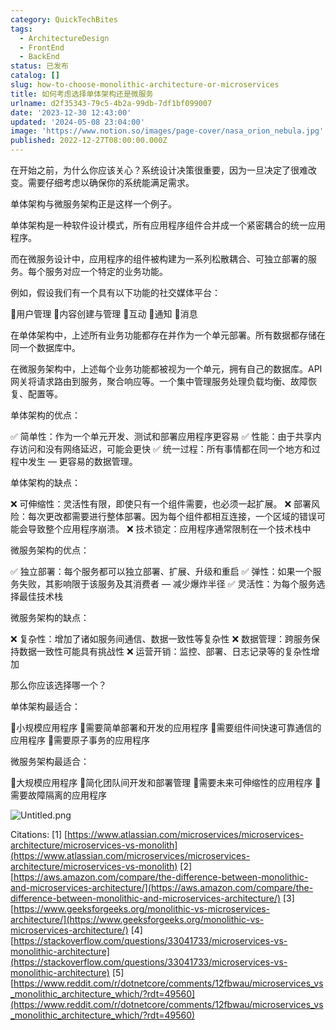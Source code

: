 ```yaml
---
category: QuickTechBites
tags:
  - ArchitectureDesign
  - FrontEnd
  - BackEnd
status: 已发布
catalog: []
slug: how-to-choose-monolithic-architecture-or-microservices
title: 如何考虑选择单体架构还是微服务
urlname: d2f35343-79c5-4b2a-99db-7df1bf099007
date: '2023-12-30 12:43:00'
updated: '2024-05-08 23:04:00'
image: 'https://www.notion.so/images/page-cover/nasa_orion_nebula.jpg'
published: 2022-12-27T08:00:00.000Z
---
```


在开始之前，为什么你应该关心？系统设计决策很重要，因为一旦决定了很难改变。需要仔细考虑以确保你的系统能满足需求。


单体架构与微服务架构正是这样一个例子。


单体架构是一种软件设计模式，所有应用程序组件合并成一个紧密耦合的统一应用程序。


而在微服务设计中，应用程序的组件被构建为一系列松散耦合、可独立部署的服务。每个服务对应一个特定的业务功能。


例如，假设我们有一个具有以下功能的社交媒体平台：


🔸用户管理
🔸内容创建与管理
🔸互动
🔸通知
🔸消息


在单体架构中，上述所有业务功能都存在并作为一个单元部署。所有数据都存储在同一个数据库中。


在微服务架构中，上述每个业务功能都被视为一个单元，拥有自己的数据库。API 网关将请求路由到服务，聚合响应等。一个集中管理服务处理负载均衡、故障恢复、配置等。


单体架构的优点：


✅ 简单性：作为一个单元开发、测试和部署应用程序更容易
✅ 性能：由于共享内存访问和没有网络延迟，可能会更快
✅ 统一过程：所有事情都在同一个地方和过程中发生 — 更容易的数据管理。


单体架构的缺点：


❌ 可伸缩性：灵活性有限，即使只有一个组件需要，也必须一起扩展。
❌ 部署风险：每次更改都需要进行整体部署。因为每个组件都相互连接，一个区域的错误可能会导致整个应用程序崩溃。
❌ 技术锁定：应用程序通常限制在一个技术栈中


微服务架构的优点：


✅ 独立部署：每个服务都可以独立部署、扩展、升级和重启
✅ 弹性：如果一个服务失败，其影响限于该服务及其消费者 — 减少爆炸半径
✅ 灵活性：为每个服务选择最佳技术栈


微服务架构的缺点：


❌ 复杂性：增加了诸如服务间通信、数据一致性等复杂性
❌ 数据管理：跨服务保持数据一致性可能具有挑战性
❌ 运营开销：监控、部署、日志记录等的复杂性增加


那么你应该选择哪一个？


单体架构最适合：


🔹小规模应用程序
🔹需要简单部署和开发的应用程序
🔹需要组件间快速可靠通信的应用程序
🔹需要原子事务的应用程序


微服务架构最适合：


🔸大规模应用程序
🔸简化团队间开发和部署管理
🔸需要未来可伸缩性的应用程序
🔸需要故障隔离的应用程序


![Untitled.png](https://prod-files-secure.s3.us-west-2.amazonaws.com/5d24fe63-e567-4804-86f9-9fdc62e13082/8d149051-cc00-4198-a3d7-e00805eb8f9e/Untitled.png?X-Amz-Algorithm=AWS4-HMAC-SHA256&X-Amz-Content-Sha256=UNSIGNED-PAYLOAD&X-Amz-Credential=ASIAZI2LB466SDLHLFVI%2F20250211%2Fus-west-2%2Fs3%2Faws4_request&X-Amz-Date=20250211T213314Z&X-Amz-Expires=3600&X-Amz-Security-Token=IQoJb3JpZ2luX2VjEMT%2F%2F%2F%2F%2F%2F%2F%2F%2F%2FwEaCXVzLXdlc3QtMiJGMEQCIDcvucQc%2B2gZJcYpkkG4G1AliAoMMZJnthdS6ueV0vCuAiAZGWLNdPvz7pm13%2FMx4y2kBaaWS8cdT9TDP1IL9DPfESqIBAjd%2F%2F%2F%2F%2F%2F%2F%2F%2F%2F8BEAAaDDYzNzQyMzE4MzgwNSIMHCOBE0tz8uHTvWidKtwD%2Fz%2FJYdwP7SFCP40oLwQDYR1ZZBFEER%2FGgm1pz2YZnB9QcmMHYVFH7bL2gvFnYygS68M8JmsFGtRWm2GstRT0VwuO7FKYmPkqct%2FNLji%2FFIm2CG2CpXM6JEJd5X7qTZV0D1K9HvqeM4agxknuGHm5g44i%2F5lACvHhShebyl98gz3NftlCcKaVsOazU6%2FN2Hn%2BWGmEmrnx36Vw5Sk0S1co%2Bwz14dqZixv%2BxvakCjtd7AXnZ2BrgfmlH0hP862hlY9EVokmBoKw1Y76E0zmD%2FumfkrTqk8y0T9iZCry3%2BRXsLXpu1QsfRJhjoNaXvP%2BhVwn2LC4ThnpQqSUGaMj3SZ3ono3eyb6idWZG4HHrRZoTqWaMjxBvdlga4EJAkjjR9%2Fk47JtBSssdIWmVRdHSA8cNQkOYdSPxHuj8p9Nwa%2FcDnRPg%2F2Yz1tFyZILNO1RYk2OI5fYaT5h4PDnt0gS70rL8U4nZIQrWe6Fp9FmoFAgBvUCtKTWjzSnyxtzWm02jU2%2BGtsengjHjJ3JtcoXXlYgV1Xy66k3kQq8IdqBgomJJPM7rHMTFy%2BqZvveV8UblMx2%2FPRSHQg70Cgr%2FVkssdvcQyE7warXY29ALj%2FaT9XH2g0CzX%2FofGx4wLBAsDQwx8euvQY6pgFKeubZ8VeRm0GM%2BRPoEsOb3kmZKq2dmEkK3cawwNxSx%2BUIwwk395%2FkaDGwTUcgmrE9UNmfIbZWokzNdeC%2BT596cx6jKenp60Wr98sMppz7Vmr%2B4YpnPObCA6KQD6CbeggbA2k%2BTgmahpAz19DjyEQ2nPzB8izM2zgNJdD0%2BM6IspRcJukTsZjnpPN9MJJJnFhvS8zxdo4Y8Sjwu0mvyl6xgVdHK%2ByQ&X-Amz-Signature=e0632b59760c610bdded7feb8ce73b369aabcf2fa02c49f877401f7583433d8a&X-Amz-SignedHeaders=host&x-id=GetObject)


Citations:
[1] [https://www.atlassian.com/microservices/microservices-architecture/microservices-vs-monolith](https://www.atlassian.com/microservices/microservices-architecture/microservices-vs-monolith)
[2] [https://aws.amazon.com/compare/the-difference-between-monolithic-and-microservices-architecture/](https://aws.amazon.com/compare/the-difference-between-monolithic-and-microservices-architecture/)
[3] [https://www.geeksforgeeks.org/monolithic-vs-microservices-architecture/](https://www.geeksforgeeks.org/monolithic-vs-microservices-architecture/)
[4] [https://stackoverflow.com/questions/33041733/microservices-vs-monolithic-architecture](https://stackoverflow.com/questions/33041733/microservices-vs-monolithic-architecture)
[5] [https://www.reddit.com/r/dotnetcore/comments/12fbwau/microservices_vs_monolithic_architecture_which/?rdt=49560](https://www.reddit.com/r/dotnetcore/comments/12fbwau/microservices_vs_monolithic_architecture_which/?rdt=49560)

